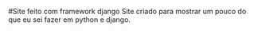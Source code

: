 #Site feito com framework django
Site criado para mostrar um pouco do que eu sei fazer em python e django. 
